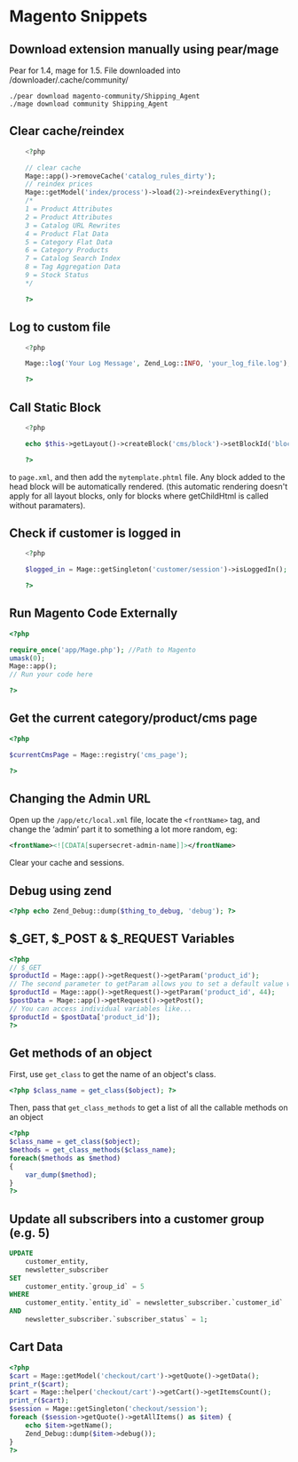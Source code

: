 # Magento Snippets

## Download extension manually using pear/mage
Pear for 1.4, mage for 1.5. File downloaded into /downloader/.cache/community/

	./pear download magento-community/Shipping_Agent
	./mage download community Shipping_Agent

## Clear cache/reindex

```php
    <?php

    // clear cache
    Mage::app()->removeCache('catalog_rules_dirty');
    // reindex prices
    Mage::getModel('index/process')->load(2)->reindexEverything();
    /*
    1 = Product Attributes
    2 = Product Attributes
    3 = Catalog URL Rewrites
    4 = Product Flat Data
    5 = Category Flat Data
    6 = Category Products
    7 = Catalog Search Index
    8 = Tag Aggregation Data
    9 = Stock Status
    */

    ?>
```

## Log to custom file

```php
    <?php

    Mage::log('Your Log Message', Zend_Log::INFO, 'your_log_file.log');

    ?>
```

## Call Static Block

```php
    <?php

    echo $this->getLayout()->createBlock('cms/block')->setBlockId('block-name')->toHtml();

    ?>
```

to `page.xml`, and then add the `mytemplate.phtml` file. Any block added to the head block will be automatically rendered. (this automatic rendering doesn't apply for all layout blocks, only for blocks where getChildHtml is called without paramaters).

## Check if customer is logged in

```php
    <?php

    $logged_in = Mage::getSingleton('customer/session')->isLoggedIn(); // (boolean)

    ?>
```

## Run Magento Code Externally

```php
<?php

require_once('app/Mage.php'); //Path to Magento
umask(0);
Mage::app();
// Run your code here

?>
```

## Get the current category/product/cms page

```php
<?php

$currentCmsPage = Mage::registry('cms_page');

?>
```

## Changing the Admin URL

Open up the `/app/etc/local.xml` file, locate the `<frontName>` tag, and change the ‘admin’ part it to something a lot more random, eg:

```xml
<frontName><![CDATA[supersecret-admin-name]]></frontName>
```

Clear your cache and sessions.

## Debug using zend

```php
<?php echo Zend_Debug::dump($thing_to_debug, 'debug'); ?>
```

## $_GET, $_POST & $_REQUEST Variables

```php
<?php
// $_GET
$productId = Mage::app()->getRequest()->getParam('product_id');
// The second parameter to getParam allows you to set a default value which is returned if the GET value isn't set
$productId = Mage::app()->getRequest()->getParam('product_id', 44);
$postData = Mage::app()->getRequest()->getPost();
// You can access individual variables like...
$productId = $postData['product_id']);
?>
```

## Get methods of an object

First, use `get_class` to get the name of an object's class.

```php
<?php $class_name = get_class($object); ?>
```

Then, pass that `get_class_methods` to get a list of all the callable methods on an object

```php
<?php
$class_name = get_class($object);
$methods = get_class_methods($class_name);
foreach($methods as $method)
{
	var_dump($method);
}
?>
```

## Update all subscribers into a customer group (e.g. 5)

```sql
UPDATE
	customer_entity,
	newsletter_subscriber
SET
	customer_entity.`group_id` = 5
WHERE
	customer_entity.`entity_id` = newsletter_subscriber.`customer_id`
AND
	newsletter_subscriber.`subscriber_status` = 1;
```

## Cart Data

```php
<?php
$cart = Mage::getModel('checkout/cart')->getQuote()->getData();
print_r($cart);
$cart = Mage::helper('checkout/cart')->getCart()->getItemsCount();
print_r($cart);
$session = Mage::getSingleton('checkout/session');
foreach ($session->getQuote()->getAllItems() as $item) {
    echo $item->getName();
    Zend_Debug::dump($item->debug());
}
?>
```